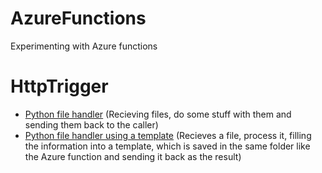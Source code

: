 # AzureFunctions
Experimenting with Azure functions


# HttpTrigger
- [Python file handler](HttpTrigger/FileHandler) (Recieving files, do some stuff with them and sending them back to the caller) 
- [Python file handler using a template](HttpTrigger/FileHandlerWithTemplate) (Recieves a file, process it, filling the information into a template, which is saved in the same folder like the Azure function and sending it back as the result)
